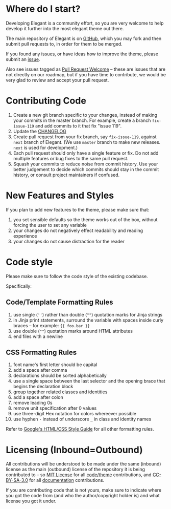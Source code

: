 # Where do I start?

Developing Elegant is a community effort, so you are very welcome to help develop it further into the most elegant theme out there.

The main repository of Elegant is on [GitHub][elegant], which you may fork and then submit pull requests to, in order for them to be merged.

If you found any issues, or have ideas how to improve the theme, please submit an [issue].

Also see issues tagged as [Pull Request Welcome](https://github.com/Pelican-Elegant/elegant/labels/pull%20request%20welcome) – these are issues that are not directly on our roadmap, but if you have time to contribute, we would be very glad to review and accept your pull request.

# Contributing Code

1. Create a new git branch specific to your changes, instead of making your commits in the master branch. For example, create a branch `fix-issue-119` and add commits to it that fix "issue 119".
2. Update the [CHANGELOG]
3. Create pull request from your fix branch, say `fix-issue-119`, against `next` branch of Elegant. (We use `master` branch to make new releases. `next` is used for development.)
4. Each pull request should only have a single feature or fix. Do not add multiple features or bug fixes to the same pull request.
5. Squash your commits to reduce noise from commit history. Use your better judgement to decide which commits should stay in the commit history, or consult project maintainers if confused.

# New Features and Styles

If you plan to add new features to the theme, please make sure that:

1. you set sensible defaults so the theme works out of the box, without forcing the user to set any variable
2. your changes do not negatively effect readability and reading experience
3. your changes do not cause distraction for the reader

# Code style

Please make sure to follow the code style of the existing codebase.

Specifically:

## Code/Template Formatting Rules

1. use single (`''`) rather than double (`""`) quotation marks for Jinja strings
2. in Jinja print statements, surround the variable with spaces inside curly braces – for example: `{{ foo.bar }}`
3. use double (`""`) quotation marks around HTML attributes
4. end files with a newline

## CSS Formatting Rules

1. font name's first letter should be capital
2. add a space after comma
3. declarations should be sorted alphabetically
4. use a single space between the last selector and the opening brace that begins the declaration block
5. group together related classes and identities
6. add a space after colon
7. remove leading 0s
8. remove unit specification after 0 values
9. use three-digit Hex notation for colors whereever possible
10. use hyphen `-` instead of underscore `_` in class and identity names

Refer to [Google's HTML/CSS Style Guide][google_style_guide] for all other formatting rules.

# Licensing (Inbound=Outbound)

All contributions will be understood to be made under the same (inbound) license as the main (outbound) license of the repository it is being contributed to – so [MIT License] for all [code/theme][elegant] contributions, and [CC-BY-SA-3.0] for all [documentation] contributions.

If you are contributing code that is not yours, make sure to indicate where you got the code from (and who the author/copyright holder is) and what license you got it under.

[cc-by-sa-3.0]: https://spdx.org/licenses/CC-BY-SA-3.0.html
[changelog]: https://github.com/Pelican-Elegant/elegant/blob/master/CHANGELOG.md
[contributing]: ./CONTRIBUTING.md
[documentation]: https://github.com/Pelican-Elegant/documentation
[elegant]: https://github.com/Pelican-Elegant/elegant
[google_style_guide]: https://google.github.io/styleguide/htmlcssguide.html
[issue]: https://github.com/Pelican-Elegant/elegant/issues/
[mit license]: https://spdx.org/licenses/MIT.html
